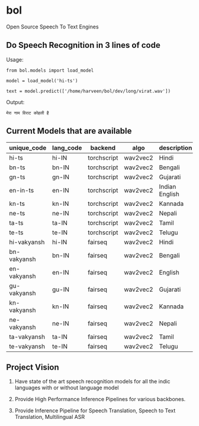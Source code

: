 # bol
Open Source Speech To Text Engines

## Do Speech Recognition in 3 lines of code

Usage:

```
from bol.models import load_model

model = load_model('hi-ts')

text = model.predict(['/home/harveen/bol/dev/long/virat.wav'])   

```

Output:
```
मेरा नाम विराट कोहली है 
```

## Current Models that are available

| unique_code | lang_code | backend | algo | description | provider |
|------------|------------|--------|-------|-------------|----------|
| hi-ts | hi-IN | torchscript | wav2vec2 | Hindi | vakyansh_ekstep |  
| bn-ts | bn-IN | torchscript | wav2vec2 | Bengali | vakyansh_ekstep | 
| gn-ts | gn-IN | torchscript | wav2vec2 | Gujarati | vakyansh_ekstep |
| en-in-ts | en-IN | torchscript | wav2vec2 | Indian English | vakyansh_ekstep |
| kn-ts | kn-IN | torchscript | wav2vec2 | Kannada | vakyansh_ekstep |
| ne-ts | ne-IN | torchscript | wav2vec2 | Nepali | vakyansh_ekstep |
| ta-ts | ta-IN | torchscript | wav2vec2 | Tamil | vakyansh_ekstep |
| te-ts | te-IN | torchscript | wav2vec2 | Telugu | vakyansh_ekstep |
| hi-vakyansh | hi-IN | fairseq | wav2vec2 | Hindi | vakyansh_ekstep |
| bn-vakyansh | bn-IN | fairseq | wav2vec2 | Bengali | vakyansh_ekstep |
| en-vakyansh | en-IN | fairseq | wav2vec2 | English | vakyansh_ekstep |
| gu-vakyansh | gu-IN | fairseq | wav2vec2 | Gujarati | vakyansh_ekstep |
| kn-vakyansh | kn-IN | fairseq | wav2vec2 | Kannada | vakyansh_ekstep |
| ne-vakyansh | ne-IN | fairseq | wav2vec2 | Nepali | vakyansh_ekstep |
| ta-vakyansh | ta-IN | fairseq | wav2vec2 | Tamil | vakyansh_ekstep |
| te-vakyansh | te-IN | fairseq | wav2vec2 | Telugu | vakyansh_ekstep |

## Project Vision

1. Have state of the art speech recognition models for all the indic languages with or without language model

2. Provide High Performance Inference Pipelines for various backbones.

3. Provide Inference Pipeline for Speech Translation, Speech to Text Translation, Multilingual ASR
